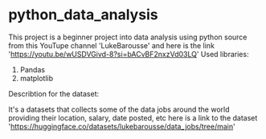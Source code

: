 # python_data_analysis
This project is a beginner project into data analysis using python
source from this YouTupe channel 'LukeBarousse' and here is the link 'https://youtu.be/wUSDVGivd-8?si=bACvBF2nxzVd03LQ'
Used libraries:
1. Pandas
2. matplotlib
   
Describtion for the dataset:

It's a datasets that collects some of the data jobs around the world providing their location, salary, date posted, etc
here is a link to the dataset 'https://huggingface.co/datasets/lukebarousse/data_jobs/tree/main'
